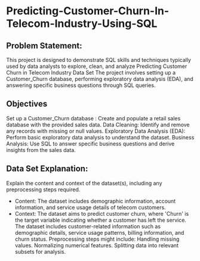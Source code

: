 # Predicting-Customer-Churn-In-Telecom-Industry-Using-SQL
## Problem Statement:
This project is designed to demonstrate SQL skills and techniques typically used by data analysts to explore, clean, and analyze
Predicting Customer Churn in Telecom Industry Data Set The project involves setting up a Customer_Churn database, performing exploratory data analysis (EDA), and answering specific business questions through SQL queries.

## Objectives
Set up a  Customer_Churn database : Create and populate a retail sales database with the provided sales data.
Data Cleaning: Identify and remove any records with missing or null values.
Exploratory Data Analysis (EDA): Perform basic exploratory data analysis to understand the dataset.
Business Analysis: Use SQL to answer specific business questions and derive insights from the sales data.

## Data Set Explanation:
Explain the content and context of the dataset(s), including any preprocessing steps required.
- Content: The dataset includes demographic information, account information, and service usage details of telecom customers.
- Context: The dataset aims to predict customer churn, where 'Churn' is the target variable indicating whether a customer has left the service.
The dataset includes customer-related information such as demographic details, service usage patterns, billing information, and churn status. Preprocessing steps might include:
Handling missing values.
Normalizing numerical features.
Splitting data into relevant subsets for analysis.

